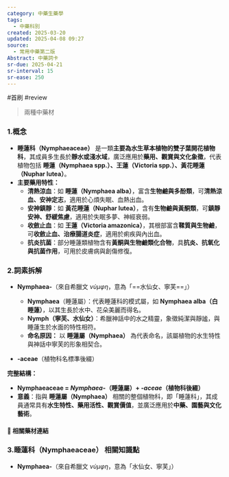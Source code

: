 ```yaml
---
category: 中藥生藥學
tags:
  - 中藥科別
created: 2025-03-20
updated: 2025-04-08 09:27
source:
  - 常用中藥第二版
Abstract: 中藥詞卡
sr-due: 2025-04-21
sr-interval: 15
sr-ease: 250
---
```

#首刷 #review 
> 兩種中藥材
### 1.概念
- **睡蓮科（Nymphaeaceae）** 是一類**主要為水生草本植物的雙子葉開花植物科**，其成員多生長於**靜水或淺水域**，廣泛應用於**藥用、觀賞與文化象徵**，代表植物包括 **睡蓮（Nymphaea spp.）、王蓮（Victoria spp.）、黃花睡蓮（Nuphar lutea）**。  
- **主要藥用特性：**  
  - **清熱涼血**：如 **睡蓮（Nymphaea alba）**，富含**生物鹼與多酚類**，可**清熱涼血、安神定志**，適用於心煩失眠、血熱出血。  
  - **安神鎮靜**：如 **黃花睡蓮（Nuphar lutea）**，含有**生物鹼與黃酮類**，可**鎮靜安神、舒緩焦慮**，適用於失眠多夢、神經衰弱。  
  - **收斂止血**：如 **王蓮（Victoria amazonica）**，其根部富含**鞣質與生物鹼**，可**收斂止血、治療腸道炎症**，適用於痢疾與內出血。  
  - **抗炎抗菌**：部分睡蓮類植物含有**黃酮與生物鹼類化合物**，具**抗炎、抗氧化與抗菌作用**，可用於皮膚病與創傷修復。  

### 2.詞素拆解
- **Nymphaea-**（來自希臘文 *νύμφη*，意為「==水仙女、寧芙==」）   
  
  - **Nymphaea**（睡蓮屬）：代表睡蓮科的模式屬，如 **Nymphaea alba（白睡蓮）**，以其生長於水中、花朵美麗而得名。  
  - **Nymph（寧芙、水仙女）**：希臘神話中的水之精靈，象徵純潔與靜謐，與睡蓮生於水面的特性相符。  
  - **命名原因：** 以 **睡蓮屬（Nymphaea）** 為代表命名，該屬植物的水生特性與神話中寧芙的形象相契合。   

- **-aceae**（植物科名標準後綴）  

**完整結構：**
- **Nymphaeaceae = *Nymphaea-*（睡蓮屬）+ *-aceae*（植物科後綴）**  
- **意義**：指與 **睡蓮屬（Nymphaea）** 相關的整個植物科，即「睡蓮科」，其成員通常具有**水生特性、藥用活性、觀賞價值**，並廣泛應用於**中藥、園藝與文化藝術**。 


#### 📌 相關藥材連結






### 3.睡蓮科（Nymphaeaceae） 相關知識點
- **Nymphaea-**（來自希臘文 *νύμφη*，意為「水仙女、寧芙」） <!--SR:!2025-04-09,3,250-->  



